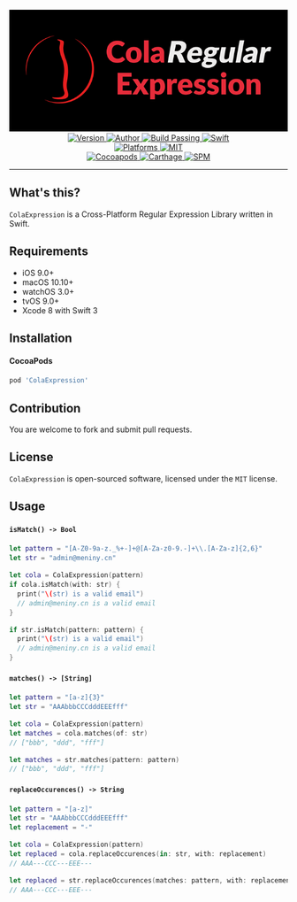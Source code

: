 <p align="center">
  <img src="./ColaExpression.png" alt="ColaExpression">
  <br/><a href="https://cocoapods.org/pods/ColaExpression">
  <img alt="Version" src="https://img.shields.io/badge/version-1.0.1-brightgreen.svg">
  <img alt="Author" src="https://img.shields.io/badge/author-Meniny-blue.svg">
  <img alt="Build Passing" src="https://img.shields.io/badge/build-passing-brightgreen.svg">
  <img alt="Swift" src="https://img.shields.io/badge/swift-3.0%2B-orange.svg">
  <br/>
  <img alt="Platforms" src="https://img.shields.io/badge/platform-macOS%20%7C%20iOS%20%7C%20watchOS%20%7C%20tvOS%20%7C%20Linux-lightgrey.svg">
  <img alt="MIT" src="https://img.shields.io/badge/license-MIT-blue.svg">
  <br/>
  <img alt="Cocoapods" src="https://img.shields.io/badge/cocoapods-compatible-brightgreen.svg">
  <img alt="Carthage" src="https://img.shields.io/badge/carthage-working%20on-red.svg">
  <img alt="SPM" src="https://img.shields.io/badge/swift%20package%20manager-working%20on-red.svg">
  </a>
</p>

***

## What's this?

`ColaExpression` is a Cross-Platform Regular Expression Library written in Swift.

## Requirements

* iOS 9.0+
* macOS 10.10+
* watchOS 3.0+
* tvOS 9.0+
* Xcode 8 with Swift 3

## Installation

#### CocoaPods

```ruby
pod 'ColaExpression'
```

## Contribution

You are welcome to fork and submit pull requests.

## License

`ColaExpression` is open-sourced software, licensed under the `MIT` license.

## Usage

#### `isMatch() -> Bool`

```swift
let pattern = "[A-Z0-9a-z._%+-]+@[A-Za-z0-9.-]+\\.[A-Za-z]{2,6}"
let str = "admin@meniny.cn"
```

```swift
let cola = ColaExpression(pattern)
if cola.isMatch(with: str) {
  print("\(str) is a valid email")
  // admin@meniny.cn is a valid email
}
```

```swift
if str.isMatch(pattern: pattern) {
  print("\(str) is a valid email")
  // admin@meniny.cn is a valid email
}
```

#### `matches() -> [String]`

```swift
let pattern = "[a-z]{3}"
let str = "AAAbbbCCCdddEEEfff"
```

```swift
let cola = ColaExpression(pattern)
let matches = cola.matches(of: str)
// ["bbb", "ddd", "fff"]
```

```swift
let matches = str.matches(pattern: pattern)
// ["bbb", "ddd", "fff"]
```

#### `replaceOccurences() -> String`

```swift
let pattern = "[a-z]"
let str = "AAAbbbCCCdddEEEfff"
let replacement = "-"
```

```swift
let cola = ColaExpression(pattern)
let replaced = cola.replaceOccurences(in: str, with: replacement)
// AAA---CCC---EEE---
```

```swift
let replaced = str.replaceOccurences(matches: pattern, with: replacement)
// AAA---CCC---EEE---
```
